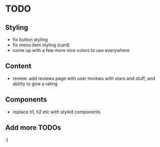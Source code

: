 # TODO

## Styling

- fix button styling
- fix menu item styling (card)
- come up with a few more nice colors to use everywhere

## Content

- review: add reviews page with user reviews with stars and stuff, and ability to give a rating

## Components

- replace h1, h2 etc with styled components

## Add more TODOs

:)